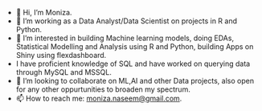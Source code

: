 - 👋 Hi, I’m Moniza.
- 👀 I’m working as a Data Analyst/Data Scientist on projects in R and Python.
- 🌱 I’m interested in building Machine learning models, doing EDAs, Statistical Modelling and Analysis using R and Python, building Apps on Shiny using flexdashboard.
- I have proficient knowledge of SQL and have worked on querying data through MySQL and MSSQL.
- 💞️ I’m looking to collaborate on ML,AI and other Data projects, also open for any other oppurtunities to broaden my spectrum. 
- 📫 How to reach me: moniza.naseem@gmail.com.

<!---
moniza22/moniza22 is a ✨ special ✨ repository because its `README.md` (this file) appears on your GitHub profile.
You can click the Preview link to take a look at your changes.
--->
